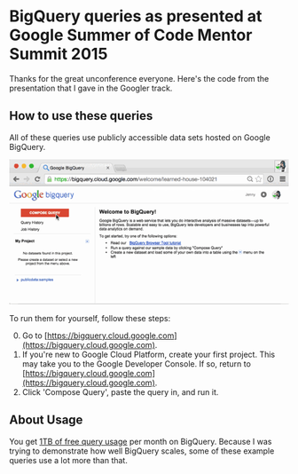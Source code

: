# BigQuery queries as presented at Google Summer of Code Mentor Summit 2015

Thanks for the great unconference everyone. Here's the code from the presentation that I gave in the Googler track. 

## How to use these queries

All of these queries use publicly accessible data sets hosted on Google BigQuery. 

![running a query](running-a-bigquery.gif)

To run them for yourself, follow these steps:

0. Go to [https://bigquery.cloud.google.com](https://bigquery.cloud.google.com).
0. If you're new to Google Cloud Platform, create your first project. This may take you to the Google Developer Console. If so, return to [https://bigquery.cloud.google.com](https://bigquery.cloud.google.com).
0. Click 'Compose Query', paste the query in, and run it.

## About Usage
You get [1TB of free query usage](https://cloud.google.com/bigquery/pricing#queries) per month on BigQuery. Because I was trying to demonstrate how well BigQuery scales, some of these example queries use a lot more than that.
